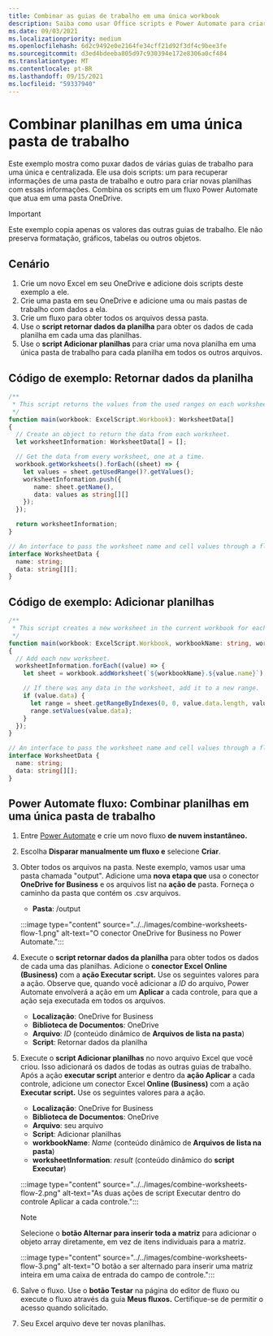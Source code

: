 ```yaml
---
title: Combinar as guias de trabalho em uma única workbook
description: Saiba como usar Office scripts e Power Automate para criar planilhas de mesclagem de outras pasta de trabalho em uma única pasta de trabalho.
ms.date: 09/03/2021
ms.localizationpriority: medium
ms.openlocfilehash: 6d2c9492e0e2164fe34cff21d92f3df4c9bee3fe
ms.sourcegitcommit: d3ed4bdeeba805d97c930394e172e8306a0cf484
ms.translationtype: MT
ms.contentlocale: pt-BR
ms.lasthandoff: 09/15/2021
ms.locfileid: "59337940"
---
```

# <a name="combine-worksheets-into-a-single-workbook"></a>Combinar planilhas em uma única pasta de trabalho

Este exemplo mostra como puxar dados de várias guias de trabalho para uma única e centralizada. Ele usa dois scripts: um para recuperar informações de uma pasta de trabalho e outro para criar novas planilhas com essas informações. Combina os scripts em um fluxo Power Automate que atua em uma pasta OneDrive.

> [!IMPORTANT]
> Este exemplo copia apenas os valores das outras guias de trabalho. Ele não preserva formatação, gráficos, tabelas ou outros objetos.

## <a name="scenario"></a>Cenário

1. Crie um novo Excel em seu OneDrive e adicione dois scripts deste exemplo a ele.
1. Crie uma pasta em seu OneDrive e adicione uma ou mais pastas de trabalho com dados a ela.
1. Crie um fluxo para obter todos os arquivos dessa pasta.
1. Use o **script retornar dados da planilha** para obter os dados de cada planilha em cada uma das planilhas.
1. Use o **script Adicionar planilhas** para criar uma nova planilha em uma única pasta de trabalho para cada planilha em todos os outros arquivos.

## <a name="sample-code-return-worksheet-data"></a>Código de exemplo: Retornar dados da planilha

```TypeScript
/**
 * This script returns the values from the used ranges on each worksheet.
 */
function main(workbook: ExcelScript.Workbook): WorksheetData[]
{
  // Create an object to return the data from each worksheet.
  let worksheetInformation: WorksheetData[] = [];

  // Get the data from every worksheet, one at a time.
  workbook.getWorksheets().forEach((sheet) => {
    let values = sheet.getUsedRange()?.getValues();
    worksheetInformation.push({
       name: sheet.getName(),
       data: values as string[][]
    });
  });

  return worksheetInformation;
}

// An interface to pass the worksheet name and cell values through a flow.
interface WorksheetData {
  name: string;
  data: string[][];
}
```

## <a name="sample-code-add-worksheets"></a>Código de exemplo: Adicionar planilhas

```TypeScript
/**
 * This script creates a new worksheet in the current workbook for each WorksheetData object provided.
 */
function main(workbook: ExcelScript.Workbook, workbookName: string, worksheetInformation: WorksheetData[])
{
  // Add each new worksheet.
  worksheetInformation.forEach((value) => {
    let sheet = workbook.addWorksheet(`${workbookName}.${value.name}`);

    // If there was any data in the worksheet, add it to a new range.
    if (value.data) {
      let range = sheet.getRangeByIndexes(0, 0, value.data.length, value.data[0].length);
      range.setValues(value.data);
    }
  });
}

// An interface to pass the worksheet name and cell values through a flow.
interface WorksheetData {
  name: string;
  data: string[][];
}
```

## <a name="power-automate-flow-combine-worksheets-into-a-single-workbook"></a>Power Automate fluxo: Combinar planilhas em uma única pasta de trabalho

1. Entre [Power Automate](https://flow.microsoft.com) e crie um novo fluxo **de nuvem instantâneo.**
1. Escolha **Disparar manualmente um fluxo e** selecione **Criar**.
1. Obter todos os arquivos na pasta. Neste exemplo, vamos usar uma pasta chamada "output". Adicione uma **nova etapa que** usa o conector **OneDrive for Business** e os arquivos list na **ação de** pasta. Forneça o caminho da pasta que contém os .csv arquivos.
    * **Pasta**: /output

    :::image type="content" source="../../images/combine-worksheets-flow-1.png" alt-text="O conector OneDrive for Business no Power Automate.":::
1. Execute o **script retornar dados da planilha** para obter todos os dados de cada uma das planilhas. Adicione o **conector Excel Online (Business)** com a **ação Executar script.** Use os seguintes valores para a ação. Observe que, quando você adicionar a *ID* do arquivo, Power Automate envolverá a ação em um **Aplicar** a cada controle, para que a ação seja executada em todos os arquivos.
    * **Localização**: OneDrive for Business
    * **Biblioteca de Documentos**: OneDrive
    * **Arquivo**: *ID* (conteúdo dinâmico de **Arquivos de lista na pasta**)
    * **Script**: Retornar dados da planilha
1. Execute o **script Adicionar planilhas** no novo arquivo Excel que você criou. Isso adicionará os dados de todas as outras guias de trabalho. Após a ação **executar script** anterior e dentro da **ação Aplicar** a cada controle, adicione um conector Excel **Online (Business)** com a ação **Executar script.** Use os seguintes valores para a ação.
    * **Localização**: OneDrive for Business
    * **Biblioteca de Documentos**: OneDrive
    * **Arquivo**: seu arquivo
    * **Script**: Adicionar planilhas
    * **workbookName**: *Name* (conteúdo dinâmico de **Arquivos de lista na pasta**)
    * **worksheetInformation**: *result* (conteúdo dinâmico do **script Executar**)

    :::image type="content" source="../../images/combine-worksheets-flow-2.png" alt-text="As duas ações de script Executar dentro do controle Aplicar a cada controle.":::
    > [!NOTE]
    > Selecione o **botão Alternar para inserir toda a matriz** para adicionar o objeto array diretamente, em vez de itens individuais para a matriz.
    >
    > :::image type="content" source="../../images/combine-worksheets-flow-3.png" alt-text="O botão a ser alternado para inserir uma matriz inteira em uma caixa de entrada do campo de controle.":::
1. Salve o fluxo. Use o **botão Testar** na página do editor de fluxo ou execute o fluxo através da guia **Meus fluxos.** Certifique-se de permitir o acesso quando solicitado.
1. Seu Excel arquivo deve ter novas planilhas.
